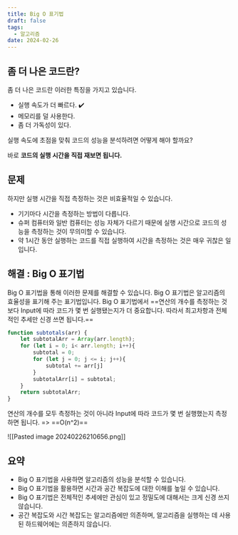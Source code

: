 ```yaml
---
title: Big O 표기법
draft: false
tags:
  - 알고리즘
date: 2024-02-26
---
```

## 좀 더 나은 코드란?

좀 더 나은 코드란 이러한 특징을 가지고 있습니다.

- 실행 속도가 더 빠르다. ✔️
- 메모리를 덜 사용한다.
- 좀 더 가독성이 있다.

실행 속도에 초점을 맞춰 코드의 성능을 분석하려면 어떻게 해야 할까요? 

바로 **코드의 실행 시간을 직접 재보면 됩니다.**

## 문제

하지만 실행 시간을 직접 측정하는 것은 비효율적일 수 있습니다.

- 기기마다 시간을 측정하는 방법이 다릅니다.
- 슈퍼 컴퓨터와 일반 컴퓨터는 성능 자체가 다르기 때문에 실행 시간으로 코드의 성능을 측정하는 것이 무의미할 수 있습니다.
- 약 1시간 동안 실행하는 코드를 직접 실행하여 시간을 측정하는 것은 매우 귀찮은 일입니다.

## 해결 : Big O 표기법

Big O 표기법을 통해 이러한 문제를 해결할 수 있습니다. Big O 표기법은 알고리즘의 효율성을 표기해 주는 표기법입니다. Big O 표기법에서 ==연산의 개수를 측정하는 것보다 Input에 따라 코드가 몇 번 실행됐는지가 더 중요합니다. 따라서 최고차항과 전체적인 추세만 신경 쓰면 됩니다.==

```js
function subtotals(arr) {
	let subtotalArr = Array(arr.length);
	for (let i = 0; i< arr.length; i++){
		subtotal = 0;
		for (let j = 0; j <= i; j++){
			subtotal += arr[j]
		}
		subtotalArr[i] = subtotal;
	}
	return subtotalArr;
}
```

연산의 개수를 모두 측정하는 것이 아니라 Input에 따라 코드가 몇 번 실행했는지 측정하면 됩니다.  => ==O(n^2)==

![[Pasted image 20240226210656.png]]

## 요약

- Big O 표기법을 사용하면 알고리즘의 성능을 분석할 수 있습니다.
- Big O 표기법을 활용하면 시간과 공간 복잡도에 대한 이해를 높일 수 있습니다.
- Big O 표기법은 전체적인 추세에만 관심이 있고 정밀도에 대해서는 크게 신경 쓰지 않습니다.
- 공간 복잡도와 시간 복잡도는 알고리즘에만 의존하며, 알고리즘을 실행하는 데 사용된 하드웨어에는 의존하지 않습니다.